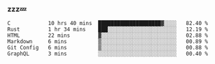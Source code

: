 ### zzz💤

<!--
**ArberSephirotheca/ArberSephirotheca** is a ✨ _special_ ✨ repository because its `README.md` (this file) appears on your GitHub profile.

Here are some ideas to get you started:

- 🌱 I’m currently learning Rust, Distributed System, and Database.
- 😄 Pronouns: He/Him
-->

<!--START_SECTION:waka-->

```text
C            10 hrs 40 mins  ████████████████████▓░░░░   82.40 %
Rust         1 hr 34 mins    ███░░░░░░░░░░░░░░░░░░░░░░   12.19 %
HTML         22 mins         ▓░░░░░░░░░░░░░░░░░░░░░░░░   02.88 %
Markdown     6 mins          ▒░░░░░░░░░░░░░░░░░░░░░░░░   00.89 %
Git Config   6 mins          ▒░░░░░░░░░░░░░░░░░░░░░░░░   00.88 %
GraphQL      3 mins          ░░░░░░░░░░░░░░░░░░░░░░░░░   00.40 %
```

<!--END_SECTION:waka-->
